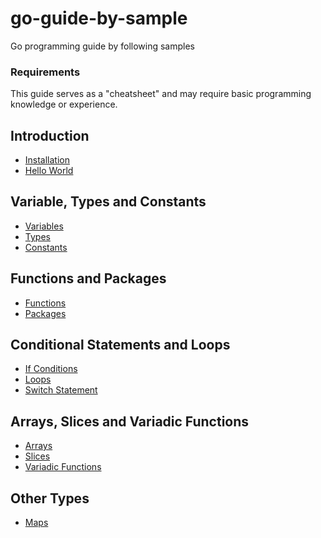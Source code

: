 # go-guide-by-sample
Go programming guide by following samples

### Requirements
This guide serves as a "cheatsheet" and may require basic programming knowledge or experience.

## Introduction
* [Installation](https://golang.org/doc/install)
* [Hello World](01-hello-world)

## Variable, Types and Constants
* [Variables](02-variables)
* [Types](03-types)
* [Constants](04-constants)

## Functions and Packages
* [Functions](05-functions)
* [Packages](06-packages)

## Conditional Statements and Loops
* [If Conditions](07-conditions)
* [Loops](08-loops)
* [Switch Statement](09-switch)

## Arrays, Slices and Variadic Functions
* [Arrays](10-arrays)
* [Slices](11-slices)
* [Variadic Functions](12-variadic-functions)

## Other Types
* [Maps](13-maps)

